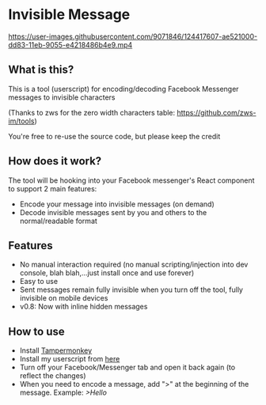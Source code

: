 ﻿# Invisible Message
 
 

https://user-images.githubusercontent.com/9071846/124417607-ae521000-dd83-11eb-9055-e4218486b4e9.mp4


 
 ## What is this?
This is a tool (userscript) for encoding/decoding Facebook Messenger messages to invisible characters

(Thanks to zws for the zero width characters table: https://github.com/zws-im/tools)

You're free to re-use the source code, but please keep the credit

## How does it work?
The tool will be hooking into your Facebook messenger's React component to support 2 main features:
- Encode your message into invisible messages (on demand)
- Decode invisible messages sent by you and others to the normal/readable format

## Features
- No manual interaction required (no manual scripting/injection into dev console, blah blah,...just install once and use forever)
- Easy to use
- Sent messages remain fully invisible when you turn off the tool, fully invisible on mobile devices
- v0.8: Now with inline hidden messages

## How to use
- Install [Tampermonkey](https://chrome.google.com/webstore/detail/tampermonkey/dhdgffkkebhmkfjojejmpbldmpobfkfo)
- Install my userscript from [here](https://github.com/t-rekttt/invisible_message/raw/main/invisibleMessage.user.js)
- Turn off your Facebook/Messenger tab and open it back again (to reflect the changes)
- When you need to encode a message, add ">" at the beginning of the message. Example: *>Hello*
